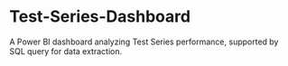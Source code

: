 # Test-Series-Dashboard
A Power BI dashboard analyzing Test Series performance, supported by SQL query for data extraction.
